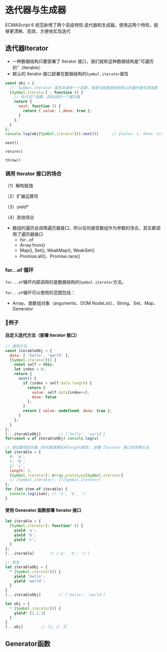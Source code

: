 # 迭代器与生成器

ECMAScript 6 规范新增了两个高级特性:迭代器和生成器。使用这两个特性，能够更清晰、高效、方便地实现迭代

## 迭代器Iterator

- 一种数据结构只要部署了 Iterator 接口，我们就称这种数据结构是“可遍历的”（iterable）
- 默认的 Iterator 接口部署在数据结构的`Symbol.iterator`属性

```js
const obj = {
  // `Symbol.iterator`属性本身是一个函数，就是当前数据结构默认的遍历器生成函数
  [Symbol.iterator] : function () {
    // 执行这个函数，就会返回一个遍历器
    return {
      next: function () {
        return { value: 1,done: true };
      }
    };
  }
};
console.log(obj[Symbol.iterator]().next())		// {value: 1, done: true}
```

```
next()

return()

throw() 
```



### 调用 Iterator 接口的场合

（1）解构赋值

（2）扩展运算符

（3）yield*

（4）其他场合

- 数组的遍历会调用遍历器接口，所以任何接受数组作为参数的场合，其实都调用了遍历器接口
  - for...of
  - Array.from()
  - Map(), Set(), WeakMap(), WeakSet()
  - Promise.all()、Promise.race()

### for...of 循环

`for...of`循环内部调用的是数据结构的`Symbol.iterator`方法。

`for...of`循环可以使用的范围包括：

- Array、类数组对象（arguments、DOM NodeList）、String、Set、Map、Generator

### 🌰例子

#### 自定义迭代方法（部署 Iterator 接口）

```js
// 通用方法
const iterableObj = {
  data: [ 'hello', 'world' ],
  [Symbol.iterator]() {
    const self = this;
    let index = 0;
    return {
      next() {
        if (index < self.data.length) {
          return {
            value: self.data[index++],
            done: false
          };
        }
        return { value: undefined, done: true };
      }
    };
  }
};
[...iterableObj]		// ['hello', 'world']
for(const v of iterableObj) console.log(v)
```

```js
// 类似数组的对象（存在数值键名和length属性），部署 Iterator 接口的简便方法
let iterable = {
  0: 'a',
  1: 'b',
  2: 'c',
  length: 3,
  [Symbol.iterator]: Array.prototype[Symbol.iterator]
  // [Symbol.iterator]: [][Symbol.iterator]
};
for (let item of iterable) {
  console.log(item); // 'a', 'b', 'c'
}
```

#### 使用 Generator 函数部署 Iterator 接口

```js
let iterable = {
  [Symbol.iterator]: function* () {
    yield 'a';
    yield 'b';
    yield 'c';
  }
};
[...iterable]		// ['a', 'b', 'c']
```

```js
// 简写
let iterableObj = {
  * [Symbol.iterator]() {
    yield 'hello';
    yield 'world';
  }
}
[...iterableObj]		// ['hello', 'world']
```

```js
let obj = {
  * [Symbol.iterator]() {
    yield* [1,2,3]
  }
}
[...obj]		// [1, 2, 3]
```



## Generator函数
